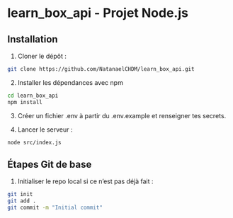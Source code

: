 # learn_box_api - Projet Node.js

## Installation

1. Cloner le dépôt :
```bash
git clone https://github.com/NatanaelCHDM/learn_box_api.git
```

2. Installer les dépendances avec npm
```bash
cd learn_box_api
npm install
```

3. Créer un fichier .env à partir du .env.example et renseigner tes secrets.

4. Lancer le serveur :
```bash
node src/index.js
```




## Étapes Git de base

1. Initialiser le repo local si ce n’est pas déjà fait :

```bash
git init
git add .
git commit -m "Initial commit"
```


